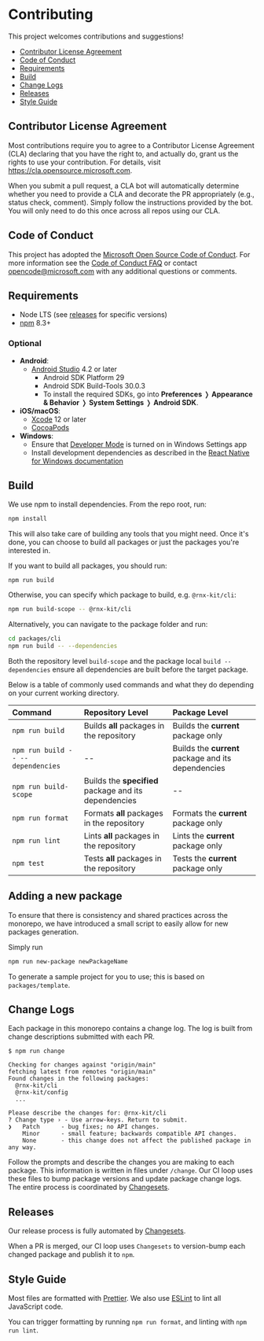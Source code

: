 # Contributing

This project welcomes contributions and suggestions!

- [Contributor License Agreement](#Contributor-License-Agreement)
- [Code of Conduct](#Code-of-Conduct)
- [Requirements](#Requirements)
- [Build](#Build)
- [Change Logs](#Change-Logs)
- [Releases](#Releases)
- [Style Guide](#Style-Guide)

## Contributor License Agreement

Most contributions require you to agree to a Contributor License Agreement (CLA)
declaring that you have the right to, and actually do, grant us the rights to
use your contribution. For details, visit https://cla.opensource.microsoft.com.

When you submit a pull request, a CLA bot will automatically determine whether
you need to provide a CLA and decorate the PR appropriately (e.g., status check,
comment). Simply follow the instructions provided by the bot. You will only need
to do this once across all repos using our CLA.

## Code of Conduct

This project has adopted the
[Microsoft Open Source Code of Conduct](https://opensource.microsoft.com/codeofconduct/).
For more information see the
[Code of Conduct FAQ](https://opensource.microsoft.com/codeofconduct/faq/) or
contact [opencode@microsoft.com](mailto:opencode@microsoft.com) with any
additional questions or comments.

## Requirements

- Node LTS (see [releases](https://nodejs.org/en/about/releases/) for specific
  versions)
- [npm](https://docs.npmjs.com/cli/v8/commands/npm) 8.3+

### Optional

- **Android**:
  - [Android Studio](https://developer.android.com/studio) 4.2 or later
    - Android SDK Platform 29
    - Android SDK Build-Tools 30.0.3
    - To install the required SDKs, go into **Preferences** ❭ **Appearance &
      Behavior** ❭ **System Settings** ❭ **Android SDK**.
- **iOS/macOS**:
  - [Xcode](https://apps.apple.com/app/xcode/id497799835?mt=12) 12 or later
  - [CocoaPods](https://cocoapods.org/)
- **Windows**:
  - Ensure that
    [Developer Mode](https://docs.microsoft.com/en-us/windows/uwp/get-started/enable-your-device-for-development)
    is turned on in Windows Settings app
  - Install development dependencies as described in the
    [React Native for Windows documentation](https://microsoft.github.io/react-native-windows/docs/rnw-dependencies)

## Build

We use npm to install dependencies. From the repo root, run:

```sh
npm install
```

This will also take care of building any tools that you might need. Once it's
done, you can choose to build all packages or just the packages you're
interested in.

If you want to build all packages, you should run:

```
npm run build
```

Otherwise, you can specify which package to build, e.g. `@rnx-kit/cli`:

```sh
npm run build-scope -- @rnx-kit/cli
```

Alternatively, you can navigate to the package folder and run:

```sh
cd packages/cli
npm run build -- --dependencies
```

Both the repository level `build-scope` and the package local
`build --dependencies` ensure all dependencies are built before the target
package.

Below is a table of commonly used commands and what they do depending on your
current working directory.

| Command                           | Repository Level                                      | Package Level                                       |
| :-------------------------------- | :---------------------------------------------------- | :-------------------------------------------------- |
| `npm run build`                   | Builds **all** packages in the repository             | Builds the **current** package only                 |
| `npm run build -- --dependencies` | --                                                    | Builds the **current** package and its dependencies |
| `npm run build-scope`             | Builds the **specified** package and its dependencies | --                                                  |
| `npm run format`                  | Formats **all** packages in the repository            | Formats the **current** package only                |
| `npm run lint`                    | Lints **all** packages in the repository              | Lints the **current** package only                  |
| `npm test`                        | Tests **all** packages in the repository              | Tests the **current** package only                  |

## Adding a new package

To ensure that there is consistency and shared practices across the monorepo, we
have introduced a small script to easily allow for new packages generation.

Simply run

```sh
npm run new-package newPackageName
```

To generate a sample project for you to use; this is based on
`packages/template`.

## Change Logs

Each package in this monorepo contains a change log. The log is built from
change descriptions submitted with each PR.

```
$ npm run change

Checking for changes against "origin/main"
fetching latest from remotes "origin/main"
Found changes in the following packages:
  @rnx-kit/cli
  @rnx-kit/config
  ...

Please describe the changes for: @rnx-kit/cli
? Change type › - Use arrow-keys. Return to submit.
❯   Patch      - bug fixes; no API changes.
    Minor      - small feature; backwards compatible API changes.
    None       - this change does not affect the published package in any way.
```

Follow the prompts and describe the changes you are making to each package. This
information is written in files under `/change`. Our CI loop uses these files to
bump package versions and update package change logs. The entire process is
coordinated by [Changesets](https://github.com/atlassian/changesets#readme).

## Releases

Our release process is fully automated by
[Changesets](https://github.com/atlassian/changesets#readme).

When a PR is merged, our CI loop uses `Changesets` to version-bump each changed
package and publish it to `npm`.

## Style Guide

Most files are formatted with [Prettier](https://prettier.io/). We also use
[ESLint](https://eslint.org/) to lint all JavaScript code.

You can trigger formatting by running `npm run format`, and linting with
`npm run lint`.
